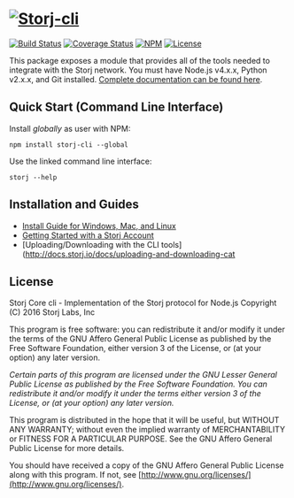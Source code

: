[![Storj-cli](https://nodei.co/npm/storj.png?downloads=true)](http://storj.github.io/core-cli)
==============

[![Build Status](https://img.shields.io/travis/Storj/core-cli.svg?style=flat-square)](https://travis-ci.org/Storj/core-cli)
[![Coverage Status](https://img.shields.io/coveralls/Storj/core-cli.svg?style=flat-square)](https://coveralls.io/r/Storj/core-cli)
[![NPM](https://img.shields.io/npm/v/storj.svg?style=flat-square)](https://www.npmjs.com/package/storj-cli)
[![License](https://img.shields.io/badge/license-AGPL3.0-blue.svg?style=flat-square)](https://raw.githubusercontent.com/Storj/core-cli/master/LICENSE)

This package exposes a module that provides all of the tools needed to
integrate with the Storj network. You must have Node.js v4.x.x, Python v2.x.x,
and Git installed. [Complete documentation can be found here](http://storj.github.io/core).

Quick Start (Command Line Interface)
------------------------------------

Install *globally* as user with NPM:

```
npm install storj-cli --global
```

Use the linked command line interface:

```
storj --help
```

Installation and Guides
-----------------------

- [Install Guide for Windows, Mac, and Linux](https://github.com/Storj/core/blob/master/INSTALL.md)
- [Getting Started with a Storj Account](http://docs.storj.io/docs/getting-started)
- [Uploading/Downloading with the CLI tools](http://docs.storj.io/docs/uploading-and-downloading-cat


License
-------

Storj Core cli - Implementation of the Storj protocol for Node.js
Copyright (C) 2016  Storj Labs, Inc

This program is free software: you can redistribute it and/or modify
it under the terms of the GNU Affero General Public License as published
by the Free Software Foundation, either version 3 of the License, or
(at your option) any later version.

*Certain parts of this program are licensed under the GNU Lesser General
Public License as published by the Free Software Foundation. You can
redistribute it and/or modify it under the terms either version 3 of the
License, or (at your option) any later version.*

This program is distributed in the hope that it will be useful,
but WITHOUT ANY WARRANTY; without even the implied warranty of
MERCHANTABILITY or FITNESS FOR A PARTICULAR PURPOSE.  See the
GNU Affero General Public License for more details.

You should have received a copy of the GNU Affero General Public License
along with this program.  If not, see
[http://www.gnu.org/licenses/](http://www.gnu.org/licenses/).
